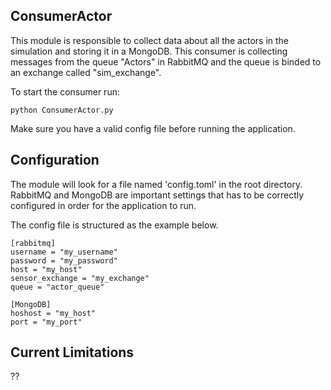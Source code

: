 ## ConsumerActor
This module is responsible to collect data 
about all the actors in the simulation and 
storing it in a MongoDB. This consumer is 
collecting messages from the queue "Actors" 
in RabbitMQ and the queue is binded to an 
exchange called "sim_exchange". 

To start the consumer run:
```
python ConsumerActor.py
```

Make sure you have a valid config file before running the application.

## Configuration
The module will look for a file named
'config.toml' in the root directory. 
RabbitMQ and MongoDB are important settings
that has to be correctly configured in order for the application to run.

The config file is structured as the example below.

```
[rabbitmq]
username = "my_username"
password = "my_password"
host = "my_host"
sensor_exchange = "my_exchange"
queue = "actor_queue" 

[MongoDB]
hoshost = "my_host"
port = "my_port"
```

## Current Limitations 
??